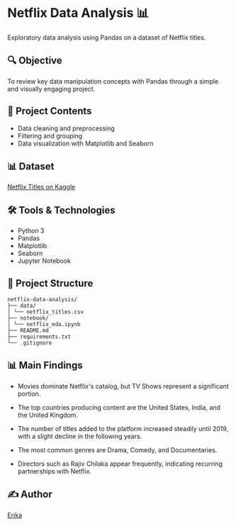 # Netflix Data Analysis 📊

Exploratory data analysis using Pandas on a dataset of Netflix titles.

## 🔍 Objective
To review key data manipulation concepts with Pandas through a simple and visually engaging project.

## 📁 Project Contents
- Data cleaning and preprocessing
- Filtering and grouping
- Data visualization with Matplotlib and Seaborn

## 📊 Dataset
[Netflix Titles on Kaggle](https://www.kaggle.com/datasets/shivamb/netflix-shows)

## 🛠️ Tools & Technologies
- Python 3
- Pandas
- Matplotlib
- Seaborn
- Jupyter Notebook

## 📝 Project Structure
```
netflix-data-analysis/
├── data/
│ └── netflix_titles.csv
├── notebook/
│ └── netflix_eda.ipynb
├── README.md
├── requirements.txt
└── .gitignore
```
## 📊 Main Findings
- Movies dominate Netflix's catalog, but TV Shows represent a significant portion.

- The top countries producing content are the United States, India, and the United Kingdom.

- The number of titles added to the platform increased steadily until 2019, with a slight decline in the following years.

- The most common genres are Drama, Comedy, and Documentaries.

- Directors such as Rajiv Chilaka appear frequently, indicating recurring partnerships with Netflix.

## ✍️ Author
[Erika](https://www.linkedin.com/in/ecdazevedo)
